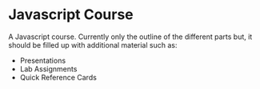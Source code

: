 # Javascript Course

A Javascript course. Currently only the outline of the different parts but, it
should be filled up with additional material such as:

* Presentations
* Lab Assignments
* Quick Reference Cards


